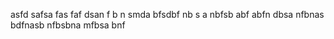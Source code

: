 asfd safsa
fas faf
dsan 
f
b
n
smda
 bfsdbf
  nb s
  a nbfsb abf  abfn
  dbsa nfbnas bdfnasb nfbsbna mfbsa bnf